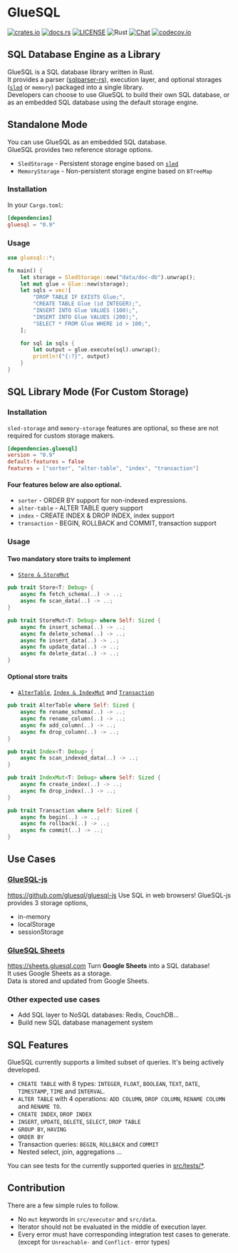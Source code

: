 # GlueSQL

[![crates.io](https://img.shields.io/crates/v/gluesql.svg)](https://crates.io/crates/gluesql)
[![docs.rs](https://docs.rs/gluesql/badge.svg)](https://docs.rs/gluesql)
[![LICENSE](https://img.shields.io/crates/l/gluesql.svg)](https://github.com/gluesql/gluesql/blob/main/LICENSE)
![Rust](https://github.com/gluesql/gluesql/workflows/Rust/badge.svg)
[![Chat](https://img.shields.io/discord/780298017940176946)](https://discord.gg/C6TDEgzDzY)
[![codecov.io](https://codecov.io/github/gluesql/gluesql/coverage.svg?branch=main)](https://codecov.io/github/gluesql/gluesql?branch=main)

## SQL Database Engine as a Library

GlueSQL is a SQL database library written in Rust.  
It provides a parser ([sqlparser-rs](https://github.com/ballista-compute/sqlparser-rs)), execution layer, and optional storages ([`sled`](https://github.com/spacejam/sled) or `memory`) packaged into a single library.  
Developers can choose to use GlueSQL to build their own SQL database, or as an embedded SQL database using the default storage engine.

## Standalone Mode

You can use GlueSQL as an embedded SQL database.  
GlueSQL provides two reference storage options.

- `SledStorage` - Persistent storage engine based on [`sled`](https://github.com/spacejam/sled "sled")
- `MemoryStorage` - Non-persistent storage engine based on `BTreeMap`

### Installation

In your `Cargo.toml`:

```toml
[dependencies]
gluesql = "0.9"
```

### Usage

```rust
use gluesql::*;

fn main() {
    let storage = SledStorage::new("data/doc-db").unwrap();
    let mut glue = Glue::new(storage);
    let sqls = vec![
        "DROP TABLE IF EXISTS Glue;",
        "CREATE TABLE Glue (id INTEGER);",
        "INSERT INTO Glue VALUES (100);",
        "INSERT INTO Glue VALUES (200);",
        "SELECT * FROM Glue WHERE id > 100;",
    ];

    for sql in sqls {
        let output = glue.execute(sql).unwrap();
        println!("{:?}", output)
    }
}
```

## SQL Library Mode (For Custom Storage)

### Installation

`sled-storage` and `memory-storage` features are optional, so these are not required for custom storage makers.

```toml
[dependencies.gluesql]
version = "0.9"
default-features = false
features = ["sorter", "alter-table", "index", "transaction"]
```

#### Four features below are also optional.

- `sorter` - ORDER BY support for non-indexed expressions.
- `alter-table` - ALTER TABLE query support
- `index` - CREATE INDEX & DROP INDEX, index support
- `transaction` - BEGIN, ROLLBACK and COMMIT, transaction support

### Usage

#### Two mandatory store traits to implement

- [`Store & StoreMut`](https://github.com/gluesql/gluesql/blob/main/src/store/mod.rs)

```rust
pub trait Store<T: Debug> {
    async fn fetch_schema(..) -> ..;
    async fn scan_data(..) -> ..;
}

pub trait StoreMut<T: Debug> where Self: Sized {
    async fn insert_schema(..) -> ..;
    async fn delete_schema(..) -> ..;
    async fn insert_data(..) -> ..;
    async fn update_data(..) -> ..;
    async fn delete_data(..) -> ..;
}
```

#### Optional store traits

- [`AlterTable`](https://github.com/gluesql/gluesql/blob/main/src/store/alter_table.rs), [`Index & IndexMut`](https://github.com/gluesql/gluesql/blob/main/src/store/index.rs) and [`Transaction`](https://github.com/gluesql/gluesql/blob/main/src/store/transaction.rs)

```rust
pub trait AlterTable where Self: Sized {
    async fn rename_schema(..) -> ..;
    async fn rename_column(..) -> ..;
    async fn add_column(..) -> ..;
    async fn drop_column(..) -> ..;
}

pub trait Index<T: Debug> {
    async fn scan_indexed_data(..) -> ..;
}

pub trait IndexMut<T: Debug> where Self: Sized {
    async fn create_index(..) -> ..;
    async fn drop_index(..) -> ..;
}

pub trait Transaction where Self: Sized {
    async fn begin(..) -> ..;
    async fn rollback(..) -> ..;
    async fn commit(..) -> ..;
}
```

## Use Cases

### [GlueSQL-js](https://github.com/gluesql/gluesql-js)

<https://github.com/gluesql/gluesql-js>
Use SQL in web browsers!
GlueSQL-js provides 3 storage options,

- in-memory
- localStorage
- sessionStorage

### [GlueSQL Sheets](https://sheets.gluesql.com)

<https://sheets.gluesql.com>
Turn **Google Sheets** into a SQL database!  
It uses Google Sheets as a storage.  
Data is stored and updated from Google Sheets.

### Other expected use cases

- Add SQL layer to NoSQL databases: Redis, CouchDB...
- Build new SQL database management system

## SQL Features

GlueSQL currently supports a limited subset of queries. It's being actively developed.

- `CREATE TABLE` with 8 types: `INTEGER`, `FLOAT`, `BOOLEAN`, `TEXT`, `DATE`, `TIMESTAMP`, `TIME` and `INTERVAL`.
- `ALTER TABLE` with 4 operations: `ADD COLUMN`, `DROP COLUMN`, `RENAME COLUMN` and `RENAME TO`.
- `CREATE INDEX`, `DROP INDEX`
- `INSERT`, `UPDATE`, `DELETE`, `SELECT`, `DROP TABLE`
- `GROUP BY`, `HAVING`
- `ORDER BY`
- Transaction queries: `BEGIN`, `ROLLBACK` and `COMMIT`
- Nested select, join, aggregations ...

You can see tests for the currently supported queries in [src/tests/\*](https://github.com/gluesql/gluesql/tree/main/src/tests).

## Contribution

There are a few simple rules to follow.

- No `mut` keywords in `src/executor` and `src/data`.
- Iterator should not be evaluated in the middle of execution layer.
- Every error must have corresponding integration test cases to generate.  
  (except for `Unreachable-` and `Conflict-` error types)
